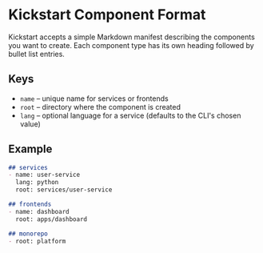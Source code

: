 # Kickstart Component Format

Kickstart accepts a simple Markdown manifest describing the components you want
to create. Each component type has its own heading followed by bullet list
entries.

## Keys
- `name` – unique name for services or frontends
- `root` – directory where the component is created
- `lang` – optional language for a service (defaults to the CLI's chosen value)

## Example
```markdown
## services
- name: user-service
  lang: python
  root: services/user-service

## frontends
- name: dashboard
  root: apps/dashboard

## monorepo
- root: platform
```
